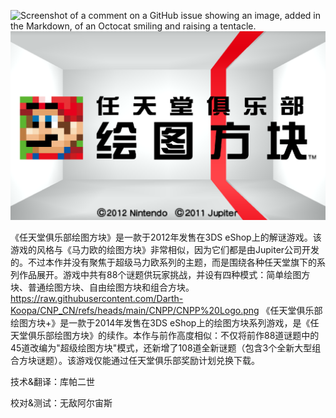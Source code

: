 ![Screenshot of a comment on a GitHub issue showing an image, added in the Markdown, of an Octocat smiling and raising a tentacle.](https://myoctocat.com/assets/images/base-octocat.svg)
![Screenshot of a comment on a GitHub issue showing an image, added in the Markdown, of an Octocat smiling and raising a tentacle.](/CNP/CNP%20Logo.png)

《任天堂俱乐部绘图方块》是一款于2012年发售在3DS eShop上的解谜游戏。该游戏的风格与《马力欧的绘图方块》非常相似，因为它们都是由Jupiter公司开发的。不过本作并没有聚焦于超级马力欧系列的主题，而是围绕各种任天堂旗下的系列作品展开。游戏中共有88个谜题供玩家挑战，并设有四种模式：简单绘图方块、普通绘图方块、自由绘图方块和组合方块。
https://raw.githubusercontent.com/Darth-Koopa/CNP_CN/refs/heads/main/CNPP/CNPP%20Logo.png
《任天堂俱乐部绘图方块+》是一款于2014年发售在3DS eShop上的绘图方块系列游戏，是《任天堂俱乐部绘图方块》的续作。本作与前作高度相似：不仅将前作88道谜题中的45道改编为"超级绘图方块"模式，还新增了108道全新谜题（包含3个全新大型组合方块谜题）。该游戏仅能通过任天堂俱乐部奖励计划兑换下载。

技术&翻译：库帕二世

校对&测试：无敌阿尔宙斯
